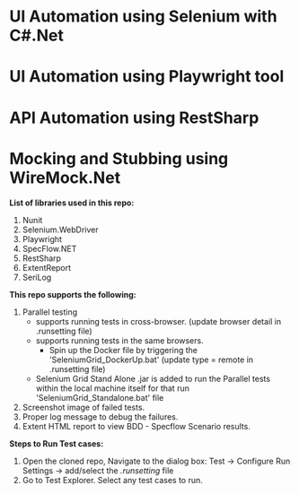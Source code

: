 # UI Automation using Selenium with C#.Net
# UI Automation using Playwright tool
# API Automation using RestSharp
# Mocking and Stubbing using WireMock.Net

**List of libraries used in this repo:**

1. Nunit
2. Selenium.WebDriver
3. Playwright
4. SpecFlow.NET
5. RestSharp
6. ExtentReport
7. SeriLog

**This repo supports the following:**

1. Parallel testing 
    * supports running tests in cross-browser. (update browser detail in .runsetting file)
    * supports running tests in the same browsers.
        - Spin up the Docker file by triggering the 'SeleniumGrid_DockerUp.bat' (update type = remote in .runsetting file)
    * Selenium Grid Stand Alone .jar is added to run the Parallel tests within the local machine itself for that run 'SeleniumGrid_Standalone.bat' file
2. Screenshot image of failed tests.
3. Proper log message to debug the failures.
4. Extent HTML report to view BDD - Specflow Scenario results.


**Steps to Run Test cases:**

1. Open the cloned repo, Navigate to the dialog box: Test -> Configure Run Settings -> add/select the _.runsetting_ file
2. Go to Test Explorer. Select any test cases to run.  
